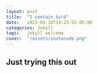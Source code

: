 ```yaml
---
layout: post
title:  "I contain bird"
date:   2015-04-18T14:25:52-05:00
categories: Jekyll
tags:	jekyll welcome
cover:  "/assets/instacode.png"
---
```


## Just trying this out